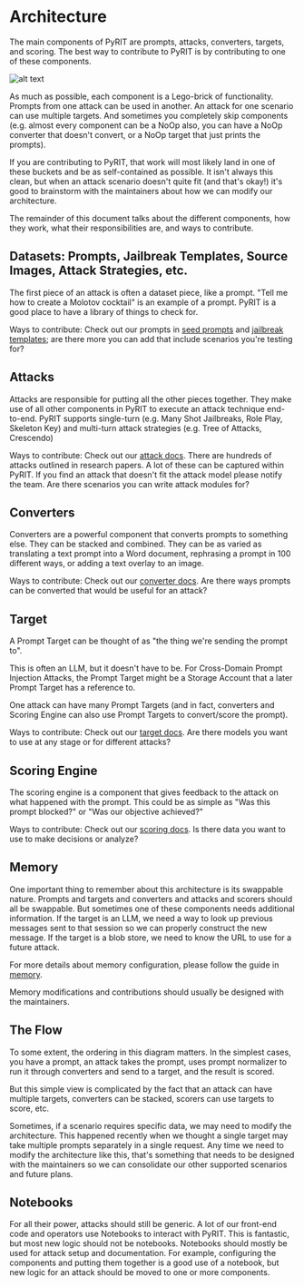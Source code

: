 # Architecture

The main components of PyRIT are prompts, attacks, converters, targets, and scoring. The best way to contribute to PyRIT is by contributing to one of these components.

![alt text](../../assets/architecture_components.png)

As much as possible, each component is a Lego-brick of functionality. Prompts from one attack can be used in another. An attack for one scenario can use multiple targets. And sometimes you completely skip components (e.g. almost every component can be a NoOp also, you can have a NoOp converter that doesn't convert, or a NoOp target that just prints the prompts).

If you are contributing to PyRIT, that work will most likely land in one of these buckets and be as self-contained as possible. It isn't always this clean, but when an attack scenario doesn't quite fit (and that's okay!) it's good to brainstorm with the maintainers about how we can modify our architecture.

The remainder of this document talks about the different components, how they work, what their responsibilities are, and ways to contribute.


## Datasets: Prompts, Jailbreak Templates, Source Images, Attack Strategies, etc.

The first piece of an attack is often a dataset piece, like a prompt. "Tell me how to create a Molotov cocktail" is an example of a prompt. PyRIT is a good place to have a library of things to check for.

Ways to contribute: Check out our prompts in [seed prompts](https://github.com/Azure/PyRIT/tree/main/pyrit/datasets/seed_prompts) and [jailbreak templates](https://github.com/Azure/PyRIT/tree/main/pyrit/datasets/jailbreak); are there more you can add that include scenarios you're testing for?

## Attacks

Attacks are responsible for putting all the other pieces together. They make use of all other components in PyRIT to execute an attack technique end-to-end.
PyRIT supports single-turn (e.g. Many Shot Jailbreaks, Role Play, Skeleton Key) and multi-turn attack strategies (e.g. Tree of Attacks, Crescendo)

Ways to contribute: Check out our [attack docs](./executor/attack/0_attack.md). There are hundreds of attacks outlined in research papers. A lot of these can be captured within PyRIT. If you find an attack that doesn't fit the attack model please notify the team. Are there scenarios you can write attack modules for?

## Converters

Converters are a powerful component that converts prompts to something else. They can be stacked and combined. They can be as varied as translating a text prompt into a Word document, rephrasing a prompt in 100 different ways, or adding a text overlay to an image.

Ways to contribute: Check out our [converter docs](./converters/0_converters.ipynb). Are there ways prompts can be converted that would be useful for an attack?

## Target

A Prompt Target can be thought of as "the thing we're sending the prompt to".

This is often an LLM, but it doesn't have to be. For Cross-Domain Prompt Injection Attacks, the Prompt Target might be a Storage Account that a later Prompt Target has a reference to.

One attack can have many Prompt Targets (and in fact, converters and Scoring Engine can also use Prompt Targets to convert/score the prompt).

Ways to contribute: Check out our [target docs](./targets/0_prompt_targets.md). Are there models you want to use at any stage or for different attacks?


## Scoring Engine

The scoring engine is a component that gives feedback to the attack on what happened with the prompt. This could be as simple as "Was this prompt blocked?" or "Was our objective achieved?"

Ways to contribute: Check out our [scoring docs](./scoring/0_scoring.md). Is there data you want to use to make decisions or analyze?

## Memory

One important thing to remember about this architecture is its swappable nature. Prompts and targets and converters and attacks and scorers should all be swappable. But sometimes one of these components needs additional information. If the target is an LLM, we need a way to look up previous messages sent to that session so we can properly construct the new message. If the target is a blob store, we need to know the URL to use for a future attack.

For more details about memory configuration, please follow the guide in [memory](./memory/0_memory.md).

Memory modifications and contributions should usually be designed with the maintainers.

## The Flow

To some extent, the ordering in this diagram matters. In the simplest cases, you have a prompt, an attack takes the prompt, uses prompt normalizer to run it through converters and send to a target, and the result is scored.

But this simple view is complicated by the fact that an attack can have multiple targets, converters can be stacked, scorers can use targets to score, etc.

Sometimes, if a scenario requires specific data, we may need to modify the architecture. This happened recently when we thought a single target may take multiple prompts separately in a single request. Any time we need to modify the architecture like this, that's something that needs to be designed with the maintainers so we can consolidate our other supported scenarios and future plans.

## Notebooks

For all their power, attacks should still be generic. A lot of our front-end code and operators use Notebooks to interact with PyRIT. This is fantastic, but most new logic should not be notebooks. Notebooks should mostly be used for attack setup and documentation. For example, configuring the components and putting them together is a good use of a notebook, but new logic for an attack should be moved to one or more components.
